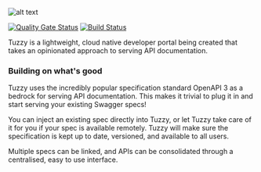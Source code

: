 
![alt text](https://raw.githubusercontent.com/maxtuzz/tuzzy-dev-portal/master/client/src/assets/images/logo_transparent.png)

[![Quality Gate Status](https://sonarcloud.io/api/project_badges/measure?project=maxtuzz_tuzzy-dev-portal&metric=alert_status)](https://sonarcloud.io/dashboard?id=maxtuzz_tuzzy-dev-portal)
[![Build Status](https://dev.azure.com/maxtuzzolino/maxtuzzolino/_apis/build/status/maxtuzz.tuzzy-dev-portal?branchName=master)](https://dev.azure.com/maxtuzzolino/maxtuzzolino/_build/latest?definitionId=1&branchName=master)

Tuzzy is a lightweight, cloud native developer portal being created that takes an opinionated approach to serving API documentation. 


### Building on what's good
Tuzzy uses the incredibly popular specification standard OpenAPI 3 as a bedrock for serving API documentation. This makes it trivial to plug it in and start serving your existing Swagger specs!

You can inject an existing spec directly into Tuzzy, or let Tuzzy take care of it for you if your spec is available remotely. Tuzzy will make sure the specification is kept up to date, versioned, and available to all users.

Multiple specs can be linked, and APIs can be consolidated through a centralised, easy to use interface.    
